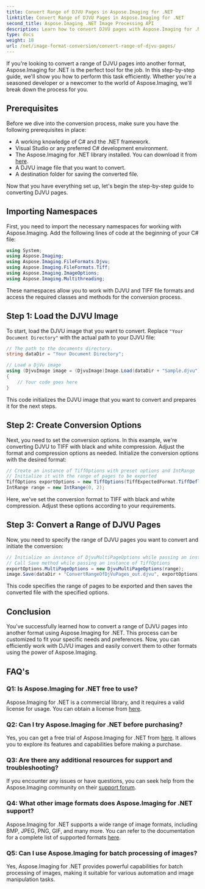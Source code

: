 ```yaml
---
title: Convert Range of DJVU Pages in Aspose.Imaging for .NET
linktitle: Convert Range of DJVU Pages in Aspose.Imaging for .NET
second_title: Aspose.Imaging .NET Image Processing API
description: Learn how to convert DJVU pages with Aspose.Imaging for .NET. Step-by-step guide for efficient DJVU to TIFF conversion.
type: docs
weight: 18
url: /net/image-format-conversion/convert-range-of-djvu-pages/
---
```


If you're looking to convert a range of DJVU pages into another format, Aspose.Imaging for .NET is the perfect tool for the job. In this step-by-step guide, we'll show you how to perform this task efficiently. Whether you're a seasoned developer or a newcomer to the world of Aspose.Imaging, we'll break down the process for you. 

## Prerequisites

Before we dive into the conversion process, make sure you have the following prerequisites in place:

- A working knowledge of C# and the .NET framework.
- Visual Studio or any preferred C# development environment.
- The Aspose.Imaging for .NET library installed. You can download it from [here](https://releases.aspose.com/imaging/net/).
- A DJVU image file that you want to convert.
- A destination folder for saving the converted file.

Now that you have everything set up, let's begin the step-by-step guide to converting DJVU pages.

## Importing Namespaces

First, you need to import the necessary namespaces for working with Aspose.Imaging. Add the following lines of code at the beginning of your C# file:

```csharp
using System;
using Aspose.Imaging;
using Aspose.Imaging.FileFormats.Djvu;
using Aspose.Imaging.FileFormats.Tiff;
using Aspose.Imaging.ImageOptions;
using Aspose.Imaging.Multithreading;
```

These namespaces allow you to work with DJVU and TIFF file formats and access the required classes and methods for the conversion process.

## Step 1: Load the DJVU Image

To start, load the DJVU image that you want to convert. Replace `"Your Document Directory"` with the actual path to your DJVU file:

```csharp
// The path to the documents directory.
string dataDir = "Your Document Directory";

// Load a DjVu image
using (DjvuImage image = (DjvuImage)Image.Load(dataDir + "Sample.djvu"))
{
    // Your code goes here
}
```

This code initializes the DJVU image that you want to convert and prepares it for the next steps.

## Step 2: Create Conversion Options

Next, you need to set the conversion options. In this example, we're converting DJVU to TIFF with black and white compression. Adjust the format and compression options as needed. Initialize the conversion options with the desired format:

```csharp
// Create an instance of TiffOptions with preset options and IntRange
// Initialize it with the range of pages to be exported
TiffOptions exportOptions = new TiffOptions(TiffExpectedFormat.TiffDeflateBw);
IntRange range = new IntRange(0, 2);
```

Here, we've set the conversion format to TIFF with black and white compression. Adjust these options according to your requirements.

## Step 3: Convert a Range of DJVU Pages

Now, you need to specify the range of DJVU pages you want to convert and initiate the conversion:

```csharp
// Initialize an instance of DjvuMultiPageOptions while passing an instance of IntRange
// Call Save method while passing an instance of TiffOptions
exportOptions.MultiPageOptions = new DjvuMultiPageOptions(range);
image.Save(dataDir + "ConvertRangeOfDjVuPages_out.djvu", exportOptions);
```

This code specifies the range of pages to be exported and then saves the converted file with the specified options.

## Conclusion

You've successfully learned how to convert a range of DJVU pages into another format using Aspose.Imaging for .NET. This process can be customized to fit your specific needs and preferences. Now, you can efficiently work with DJVU images and easily convert them to other formats using the power of Aspose.Imaging.

## FAQ's

### Q1: Is Aspose.Imaging for .NET free to use?

Aspose.Imaging for .NET is a commercial library, and it requires a valid license for usage. You can obtain a license from [here](https://purchase.aspose.com/buy).

### Q2: Can I try Aspose.Imaging for .NET before purchasing?

Yes, you can get a free trial of Aspose.Imaging for .NET from [here](https://releases.aspose.com/). It allows you to explore its features and capabilities before making a purchase.

### Q3: Are there any additional resources for support and troubleshooting?

If you encounter any issues or have questions, you can seek help from the Aspose.Imaging community on their [support forum](https://forum.aspose.com/).

### Q4: What other image formats does Aspose.Imaging for .NET support?

Aspose.Imaging for .NET supports a wide range of image formats, including BMP, JPEG, PNG, GIF, and many more. You can refer to the documentation for a complete list of supported formats [here](https://reference.aspose.com/imaging/net/).

### Q5: Can I use Aspose.Imaging for batch processing of images?

Yes, Aspose.Imaging for .NET provides powerful capabilities for batch processing of images, making it suitable for various automation and image manipulation tasks.
